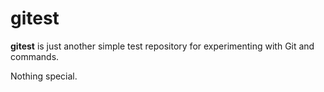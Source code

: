 # gitest

**gitest** is just another simple test repository for experimenting with Git and commands.

Nothing special.